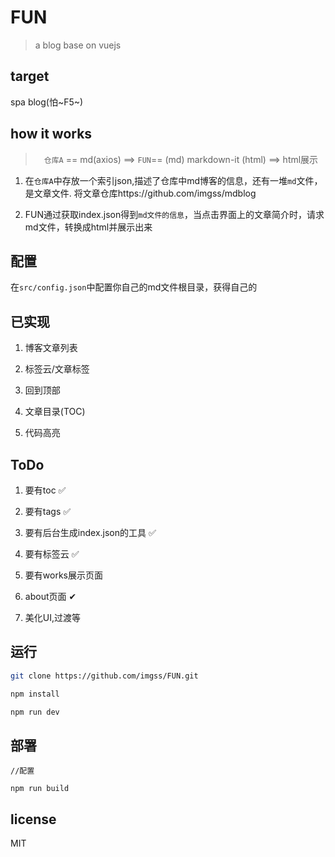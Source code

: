 # FUN

> a blog base on vuejs

## target

spa blog(怕~F5~)

## how it works

>　`仓库A` == md(axios) ==> `FUN`== (md) markdown-it (html) ==> html展示

1. 在`仓库A`中存放一个索引json,描述了仓库中md博客的信息，还有一堆`md`文件，是文章文件. 将文章仓库https://github.com/imgss/mdblog

2. FUN通过获取index.json得到`md文件的信息`，当点击界面上的文章简介时，请求md文件，转换成html并展示出来

## 配置
  在`src/config.json`中配置你自己的md文件根目录，获得自己的

## 已实现

1. 博客文章列表

2. 标签云/文章标签

3. 回到顶部

4. 文章目录(TOC)

5. 代码高亮

## ToDo

1. 要有toc :white_check_mark:

2. 要有tags :white_check_mark:

3. 要有后台生成index.json的工具 :white_check_mark:

4. 要有标签云 :white_check_mark:

5. 要有works展示页面

6. about页面 ✔  

7. 美化UI,过渡等

## 运行

```bash
git clone https://github.com/imgss/FUN.git

npm install

npm run dev
```

## 部署
```
//配置

npm run build
```
## license
MIT


